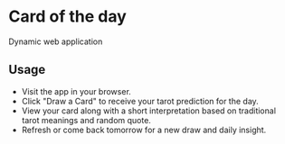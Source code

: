 # Card of the day

Dynamic web application

## Usage
- Visit the app in your browser.
- Click "Draw a Card" to receive your tarot prediction for the day.
- View your card along with a short interpretation based on traditional tarot meanings and random quote.
- Refresh or come back tomorrow for a new draw and daily insight.
